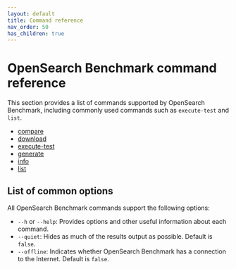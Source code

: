 ```yaml
---
layout: default
title: Command reference
nav_order: 50
has_children: true
---
```


# OpenSearch Benchmark command reference

This section provides a list of commands supported by OpenSearch Benchmark, including commonly used commands such as `execute-test` and `list`.

- [compare]({{site.url}}{{site.baseurl}}/benchmark/commands/compare/) 
- [download]({{site.url}}{{site.baseurl}}/benchmark/commands/download/) 
- [execute-test]({{site.url}}{{site.baseurl}}/benchmark/commands/execute-test/) 
- [generate]({{site.url}}{{site.baseurl}}/benchmark/commands/generate/) 
- [info]({{site.url}}{{site.baseurl}}/benchmark/commands/info/) 
- [list]({{site.url}}{{site.baseurl}}/benchmark/commands/list/) 

## List of common options

All OpenSearch Benchmark commands support the following options: 

- `--h` or `--help`: Provides options and other useful information about each command. 
- `--quiet`: Hides as much of the results output as possible. Default is `false`. 
- `--offline`: Indicates whether OpenSearch Benchmark has a connection to the Internet. Default is `false`. 

